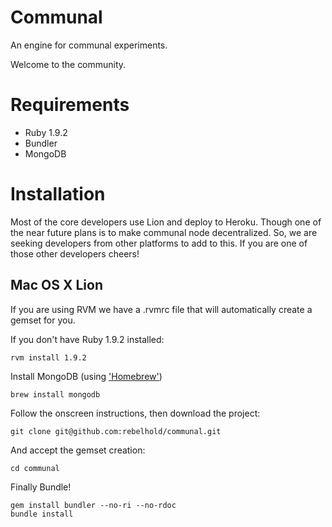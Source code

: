 Communal
========

An engine for communal experiments.

Welcome to the community.

Requirements
============

- Ruby 1.9.2
- Bundler
- MongoDB

Installation
============

Most of the core developers use Lion and deploy to Heroku. Though one of the near future plans is to make communal node decentralized. So, we are seeking developers from other platforms to add to this. If you are one of those other developers cheers!

Mac OS X Lion
-------------

If you are using RVM we have a .rvmrc file that will automatically create a gemset for you.

If you don't have Ruby 1.9.2 installed:

    rvm install 1.9.2

Install MongoDB (using ['Homebrew']('http://mxcl.github.com/homebrew/'))

    brew install mongodb

Follow the onscreen instructions, then download the project:

    git clone git@github.com:rebelhold/communal.git

And accept the gemset creation:

    cd communal

Finally Bundle!

    gem install bundler --no-ri --no-rdoc
    bundle install

